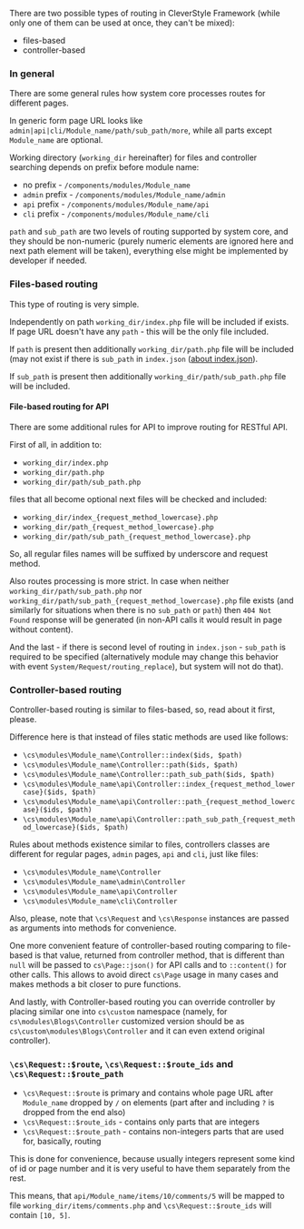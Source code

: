 There are two possible types of routing in CleverStyle Framework (while only one of them can be used at once, they can't be mixed):
* files-based
* controller-based

### In general
There are some general rules how system core processes routes for different pages.

In generic form page URL looks like `admin|api|cli/Module_name/path/sub_path/more`, while all parts except `Module_name` are optional.

Working directory (`working_dir` hereinafter) for files and controller searching depends on prefix before module name:
* no prefix - `/components/modules/Module_name`
* `admin` prefix - `/components/modules/Module_name/admin`
* `api` prefix - `/components/modules/Module_name/api`
* `cli` prefix - `/components/modules/Module_name/cli`

`path` and `sub_path` are two levels of routing supported by system core, and they should be non-numeric (purely numeric elements are ignored here and next path element will be taken), everything else might be implemented by developer if needed.

### Files-based routing
This type of routing is very simple.

Independently on path `working_dir/index.php` file will be included if exists. If page URL doesn't have any `path` - this will be the only file included.

If `path` is present then additionally `working_dir/path.php` file will be included (may not exist if there is `sub_path` in `index.json` ([about index.json](/docs/Module-architecture.md#adminindexjson)).

If `sub_path` is present then additionally `working_dir/path/sub_path.php` file will be included.

#### File-based routing for API
There are some additional rules for API to improve routing for RESTful API.

First of all, in addition to:
* `working_dir/index.php`
* `working_dir/path.php`
* `working_dir/path/sub_path.php`

files that all become optional next files will be checked and included:
* `working_dir/index_{request_method_lowercase}.php`
* `working_dir/path_{request_method_lowercase}.php`
* `working_dir/path/sub_path_{request_method_lowercase}.php`

So, all regular files names will be suffixed by underscore and request method.

Also routes processing is more strict. In case when neither `working_dir/path/sub_path.php` nor `working_dir/path/sub_path_{request_method_lowercase}.php` file exists (and similarly for situations when there is no `sub_path` or `path`) then `404 Not Found` response will be generated (in non-API calls it would result in page without content).

And the last - if there is second level of routing in `index.json` - `sub_path` is required to be specified (alternatively module may change this behavior with event `System/Request/routing_replace`), but system will not do that).

### Controller-based routing
Controller-based routing is similar to files-based, so, read about it first, please.

Difference here is that instead of files static methods are used like follows:
* `\cs\modules\Module_name\Controller::index($ids, $path)`
* `\cs\modules\Module_name\Controller::path($ids, $path)`
* `\cs\modules\Module_name\Controller::path_sub_path($ids, $path)`
* `\cs\modules\Module_name\api\Controller::index_{request_method_lowercase}($ids, $path)`
* `\cs\modules\Module_name\api\Controller::path_{request_method_lowercase}($ids, $path)`
* `\cs\modules\Module_name\api\Controller::path_sub_path_{request_method_lowercase}($ids, $path)`

Rules about methods existence similar to files, controllers classes are different for regular pages, `admin` pages, `api` and `cli`, just like files:
* `\cs\modules\Module_name\Controller`
* `\cs\modules\Module_name\admin\Controller`
* `\cs\modules\Module_name\api\Controller`
* `\cs\modules\Module_name\cli\Controller`

Also, please, note that `\cs\Request` and `\cs\Response` instances are passed as arguments into methods for convenience.

One more convenient feature of controller-based routing comparing to file-based is that value, returned from controller method, that is different than `null` will be passed to `cs\Page::json()` for API calls and to `::content()` for other calls.
This allows to avoid direct `cs\Page` usage in many cases and makes methods a bit closer to pure functions.

And lastly, with Controller-based routing you can override controller by placing similar one into `cs\custom` namespace (namely, for `cs\modules\Blogs\Controller` customized version should be as `cs\custom\modules\Blogs\Controller` and it can even extend original controller).

### `\cs\Request::$route`, `\cs\Request::$route_ids` and `\cs\Request::$route_path`
* `\cs\Request::$route` is primary and contains whole page URL after `Module_name` dropped by `/` on elements (part after and including `?` is dropped from the end also)
* `\cs\Request::$route_ids` - contains only parts that are integers
* `\cs\Request::$route_path` - contains non-integers parts that are used for, basically, routing

This is done for convenience, because usually integers represent some kind of id or page number and it is very useful to have them separately from the rest.

This means, that `api/Module_name/items/10/comments/5` will be mapped to file `working_dir/items/comments.php` and `\cs\Request::$route_ids` will contain `[10, 5]`.
